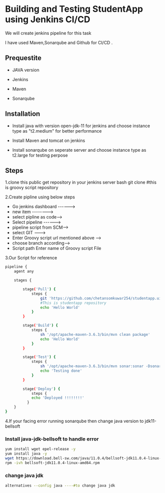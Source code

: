 # Building and Testing StudentApp using Jenkins CI/CD

We will create jenkins pipeline  for this task 

I have used Maven,Sonarqube and Github for CI/CD .
 


## Prequestite

- JAVA version  

- Jenkins

- Maven 

- Sonarqube  
 
## Installation

- Install java with version open-jdk-11 for jenkins and choose instance type as "t2.medium" for better performance

- Install Maven and tomcat on jenkins

- Install sonarqube on seperate server and choose instance type as t2.large for testing perpose


## Steps

1.clone this public get repository in your jenkins server
bash
git clone 
#this is groovy script repository 


2.Create pipline using below steps
    
- Go jenkins dashboard ------> 
- new item --------> 
- select pipline as code--> 
- Select pipeline ------> 
- pipeline script from SCM-->
- select GIT ---> 
- Enter Groovy script url mentioned above --> 
- choose branch according--> 
- Script path Enter name of Groovy script File

3.Our Script for reference 
```bash
pipeline {
    agent any

    stages {

        stage('Pull') {
            steps {
                git 'https://github.com/chetansomkuwar254/studentapp.ui.git' 
                #This is studentapp repository 
                echo 'Hello World'
            }
        }

        stage('Build') {
            steps {
                sh '/opt/apache-maven-3.6.3/bin/mvn clean package'
                echo 'Hello World'
            }
        }

        stage('Test') {
            steps {
                sh '/opt/apache-maven-3.6.3/bin/mvn sonar:sonar -Dsonar.projectKey=studentapp-ui -Dsonar.host.url=http://52.66.207.203:9000 -Dsonar.login=75df1c9e34a0449ff40447fe08bd4b8424396605'
                echo 'Testing done'
            }
        } 

        stage('Deploy') {
            steps {
            echo 'Deployed !!!!!!!!'
          }
    }
}
```

4.If your facing error running sonarqube then change java version to jdk11-bellsoft

### Install java-jdk-bellsoft to handle error
```bash
yum install wget epel-release -y
yum install java -y
wget https://download.bell-sw.com/java/11.0.4/bellsoft-jdk11.0.4-linux-amd64.rpm
rpm -ivh bellsoft-jdk11.0.4-linux-amd64.rpm
```

### change java jdk
```bash 
alternatives --config java ----#to change java jdk 
```
